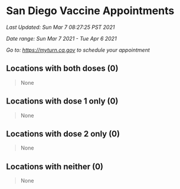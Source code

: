 # San Diego Vaccine Appointments
*Last Updated: Sun Mar 7 08:27:25 PST 2021*

*Date range: Sun Mar 7 2021 - Tue Apr 6 2021*

*Go to: <https://myturn.ca.gov> to schedule your appointment*


## Locations with both doses (0)

>None

## Locations with dose 1 only (0)

>None

## Locations with dose 2 only (0)

>None

## Locations with neither (0)

>None

